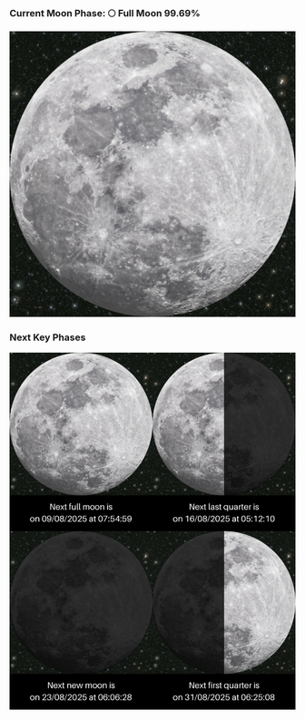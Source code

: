 ### Current Moon Phase: 🌕 Full Moon 99.69%
![Moon Phase](moonphase.png)
### Next Key Phases
![Gallery](gallery.png)